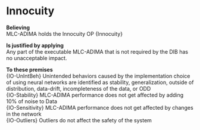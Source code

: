 # Innocuity

**Believing**  
MLC-ADIMA holds the Innocuity OP {Innocuity}  

**Is justified by applying**  
Any part of the executable MLC-ADIMA that is not required by the DIB has no unacceptable impact.  

**To these premises**  
{IO-UnIntBeh} Unintended behaviors caused by the implementation choice of using neural networks are identified as stability, generalization, outside of distribution, data-drift, incompleteness of the data, or ODD  
{IO-Stability} MLC-ADIMA performance does not get affected by adding 10% of noise to Data  
{IO-Sensitivity} MLC-ADIMA performance does not get affected by changes in the network  
{IO-Outliers} Outliers do not affect the safety of the system  

